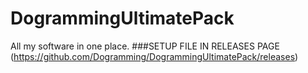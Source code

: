 # DogrammingUltimatePack
All my software in one place.
###SETUP FILE IN RELEASES PAGE (https://github.com/Dogramming/DogrammingUltimatePack/releases)
